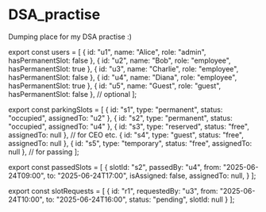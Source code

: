 # DSA_practise
Dumping place for my DSA practise :)



export const users = [
  { id: "u1", name: "Alice", role: "admin", hasPermanentSlot: false },
  { id: "u2", name: "Bob", role: "employee", hasPermanentSlot: true },
  { id: "u3", name: "Charlie", role: "employee", hasPermanentSlot: false },
  { id: "u4", name: "Diana", role: "employee", hasPermanentSlot: true },
  { id: "u5", name: "Guest", role: "guest", hasPermanentSlot: false }, // optional
];




export const parkingSlots = [
  { id: "s1", type: "permanent", status: "occupied", assignedTo: "u2" },
  { id: "s2", type: "permanent", status: "occupied", assignedTo: "u4" },
  { id: "s3", type: "reserved", status: "free", assignedTo: null },     // for CEO etc.
  { id: "s4", type: "guest", status: "free", assignedTo: null },
  { id: "s5", type: "temporary", status: "free", assignedTo: null },     // for passing
];



export const passedSlots = [
  {
    slotId: "s2",
    passedBy: "u4",
    from: "2025-06-24T09:00",
    to: "2025-06-24T17:00",
    isAssigned: false,
    assignedTo: null,
  }
];

export const slotRequests = [
  {
    id: "r1",
    requestedBy: "u3",
    from: "2025-06-24T10:00",
    to: "2025-06-24T16:00",
    status: "pending",
    slotId: null
  }
];


